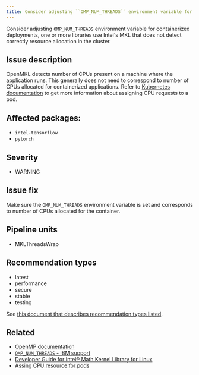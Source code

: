 ```yaml
---
title: Consider adjusting ``OMP_NUM_THREADS`` environment variable for containerized deployments
---
```


Consider adjusting ``OMP_NUM_THREADS`` environment variable for containerized
deployments, one or more libraries use Intel's MKL that does not detect
correctly resource allocation in the cluster.

## Issue description

OpenMKL detects number of CPUs present on a machine where the application runs.
This generally does not need to correspond to number of CPUs allocated for
containerized applications. Refer to [Kubernetes documentation][4] to get more
information about assigning CPU requests to a pod.

## Affected packages:

 * ``intel-tensorflow``
 * ``pytorch``

## Severity

 * WARNING

## Issue fix

Make sure the ``OMP_NUM_THREADS`` environment variable is set and corresponds
to number of CPUs allocated for the container.

## Pipeline units

 * MKLThreadsWrap

## Recommendation types

 * latest
 * performance
 * secure
 * stable
 * testing
 
See [this document that describes recommendation types
listed](http://thoth-station.ninja/recommendation-types).
 
## Related

 * [OpenMP documentation][1]
 * [``OMP_NUM_THREADS`` - IBM support][2]
 * [Developer Guide for Intel® Math Kernel Library for Linux][3]
 * [Assing CPU resource for pods][4]

[1]: https://www.openmp.org/spec-html/5.0/openmpse50.html
[2]: https://www.ibm.com/support/knowledgecenter/SSGH2K_12.1.0/com.ibm.xlc121.aix.doc/compiler_ref/ruomprun4.html?view=embed
[3]: https://software.intel.com/content/www/us/en/develop/documentation/mkl-linux-developer-guide/top/managing-performance-and-memory/improving-performance-with-threading/setting-the-number-of-threads-using-an-openmp-environment-variable.html
[4]: https://kubernetes.io/docs/tasks/configure-pod-container/assign-cpu-resource/

